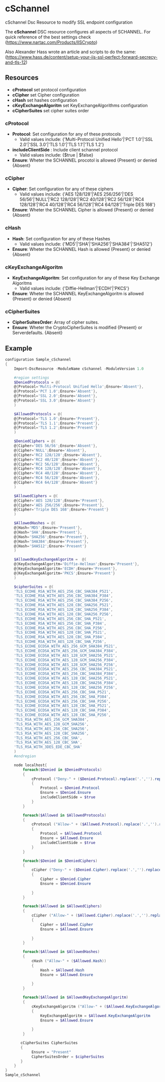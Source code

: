 # cSchannel
cSchannel Dsc Resource to modify SSL endpoint configuration

The **cSchannel** DSC resource configures all aspects of SCHANNEL. For quick reference of the best settings check 
(https://www.nartac.com/Products/IISCrypto)

Also Alexander Hass wrote an article and scripts to do the same:
(https://www.hass.de/content/setup-your-iis-ssl-perfect-forward-secrecy-and-tls-12)

## Resources

* **cProtocol** set protocol configuration 
* **cCipher** set Cipher configuration
* **cHash** set hashes configuration
* **cKeyExchangeAlgoritm** set KeyExchangeAlgorithms configuration
* **cCipherSuites** set cipher suites order

### cProtocol
* **Protocol**: Set configuration for any of these protocols 
	* Valid values include: {'Multi-Protocol Unified Hello'|'PCT 1.0'|'SSL 2.0'|'SSL 3.0'|'TLS 1.0'|'TLS 1.1'|'TLS 1.2'}
* **includeClientSide** : Include client schannel protocol 
	* Valid values include: {$true | $false}
* **Ensure**: Wheter the SCHANNEL procotol is allowed {Present} or denied {Absent}

### cCipher
* **Cipher**: Set configuration for any of these ciphers
	* Valid values include: {'AES 128/128'|'AES 256/256'|'DES 56/56'|'NULL'|'RC2 128/128'|'RC2 40/128'|'RC2 56/128'|'RC4 128/128'|'RC4 40/128'|'RC4 56/128'|'RC4 64/128'|'Triple DES 168'}
* **Ensure**: Wheter the SCHANNEL Cipher is allowed {Present} or denied {Absent}

### cHash
* **Hash**: Set configuration for any of these Hashes
	* Valid values include: {'MD5'|'SHA'|'SHA256'|'SHA384'|'SHA512'}
* **Ensure**: Wheter the SCHANNEL Hash is allowed {Present} or denied {Absent}

### cKeyExchangeAlgoritm
* **KeyExchangeAlgoritm**: Set configuration for any of these Key Exchange Algoritms
	* Valid values include: {'Diffie-Hellman'|'ECDH'|'PKCS'}
* **Ensure**: Wheter the SCHANNEL KeyExchangeAlgoritm is allowed {Present} or denied {Absent}

### cCipherSuites
* **CipherSuitesOrder**: Array of cipher suites.
* **Ensure**: Wheter the CryptoCipherSuites is modified {Present} or Serverdefaults. {Absent}

## Example

```powershell
configuration Sample_cSchannel
{
    Import-DscResource -ModuleName cSchannel -ModuleVersion 1.0

    #region settings
    $DeniedProtocols = @(
    @{Protocol='Multi-Protocol Unified Hello';Ensure='Absent'},
    @{Protocol='PCT 1.0';Ensure='Absent'},
    @{Protocol='SSL 2.0';Ensure='Absent'},
    @{Protocol='SSL 3.0';Ensure='Absent'}
    )

    $AllowedProtocols = @(
    @{Protocol='TLS 1.0';Ensure='Present'},
    @{Protocol='TLS 1.1';Ensure='Present'},
    @{Protocol='TLS 1.2';Ensure='Present'}
    )

    $DeniedCiphers = @(
    @{Cipher='DES 56/56';Ensure='Absent'},
    @{Cipher='NULL';Ensure='Absent'},
    @{Cipher='RC2 128/128';Ensure='Absent'},
    @{Cipher='RC2 40/128';Ensure='Absent'},
    @{Cipher='RC2 56/128';Ensure='Absent'},
    @{Cipher='RC4 128/128';Ensure='Absent'},
    @{Cipher='RC4 40/128';Ensure='Absent'},
    @{Cipher='RC4 56/128';Ensure='Absent'},
    @{Cipher='RC4 64/128';Ensure='Absent'}
    )

    $AllowedCiphers = @(
    @{Cipher='AES 128/128';Ensure='Present'},
    @{Cipher='AES 256/256';Ensure='Present'},
    @{Cipher='Triple DES 168';Ensure='Present'}
    )

    $AllowedHashes = @(
    @{Hash='MD5';Ensure='Present'},
    @{Hash='SHA';Ensure='Present'},
    @{Hash='SHA256';Ensure='Present'},
    @{Hash='SHA384';Ensure='Present'},
    @{Hash='SHA512';Ensure='Present'}
    )

    $AllowedKeyExchangeAlgoritm =  @(
    @{KeyExchangeAlgoritm='Diffie-Hellman';Ensure='Present'}, 
    @{KeyExchangeAlgoritm='ECDH';Ensure='Present'},
    @{KeyExchangeAlgoritm='PKCS';Ensure='Present'}
    )

    $cipherSuites = @(
    'TLS_ECDHE_RSA_WITH_AES_256_CBC_SHA384_P521',
    'TLS_ECDHE_RSA_WITH_AES_256_CBC_SHA384_P384',
    'TLS_ECDHE_RSA_WITH_AES_256_CBC_SHA384_P256',
    'TLS_ECDHE_RSA_WITH_AES_128_CBC_SHA256_P521',
    'TLS_ECDHE_RSA_WITH_AES_128_CBC_SHA256_P384',
    'TLS_ECDHE_RSA_WITH_AES_128_CBC_SHA256_P256',
    'TLS_ECDHE_RSA_WITH_AES_256_CBC_SHA_P521',
    'TLS_ECDHE_RSA_WITH_AES_256_CBC_SHA_P384',
    'TLS_ECDHE_RSA_WITH_AES_256_CBC_SHA_P256',
    'TLS_ECDHE_RSA_WITH_AES_128_CBC_SHA_P521',
    'TLS_ECDHE_RSA_WITH_AES_128_CBC_SHA_P384',
    'TLS_ECDHE_RSA_WITH_AES_128_CBC_SHA_P256',
    'TLS_ECDHE_ECDSA_WITH_AES_256_GCM_SHA384_P521',
    'TLS_ECDHE_ECDSA_WITH_AES_256_GCM_SHA384_P384',
    'TLS_ECDHE_ECDSA_WITH_AES_128_GCM_SHA256_P521',
    'TLS_ECDHE_ECDSA_WITH_AES_128_GCM_SHA256_P384',
    'TLS_ECDHE_ECDSA_WITH_AES_128_GCM_SHA256_P256',
    'TLS_ECDHE_ECDSA_WITH_AES_256_CBC_SHA384_P521',
    'TLS_ECDHE_ECDSA_WITH_AES_256_CBC_SHA384_P384',
    'TLS_ECDHE_ECDSA_WITH_AES_128_CBC_SHA256_P521',
    'TLS_ECDHE_ECDSA_WITH_AES_128_CBC_SHA256_P384',
    'TLS_ECDHE_ECDSA_WITH_AES_128_CBC_SHA256_P256',
    'TLS_ECDHE_ECDSA_WITH_AES_256_CBC_SHA_P521',
    'TLS_ECDHE_ECDSA_WITH_AES_256_CBC_SHA_P384',
    'TLS_ECDHE_ECDSA_WITH_AES_256_CBC_SHA_P256',
    'TLS_ECDHE_ECDSA_WITH_AES_128_CBC_SHA_P521',
    'TLS_ECDHE_ECDSA_WITH_AES_128_CBC_SHA_P384',
    'TLS_ECDHE_ECDSA_WITH_AES_128_CBC_SHA_P256',
    'TLS_RSA_WITH_AES_256_GCM_SHA384',
    'TLS_RSA_WITH_AES_128_GCM_SHA256',
    'TLS_RSA_WITH_AES_256_CBC_SHA256',
    'TLS_RSA_WITH_AES_128_CBC_SHA256',
    'TLS_RSA_WITH_AES_256_CBC_SHA',
    'TLS_RSA_WITH_AES_128_CBC_SHA',
    'TLS_RSA_WITH_3DES_EDE_CBC_SHA'
    )
    #endregion

    node localhost{
        foreach($Denied in $DeniedProtocols)
        {
            cProtocol ("Deny-" + ($Denied.Protocol).replace('.','').replace(' ', ''))
            {
                Protocol = $Denied.Protocol
                Ensure = $Denied.Ensure
                includeClientSide = $true
            }
        }

        foreach($Allowed in $AllowedProtocols)
        {
            cProtocol ("Allow-" + ($Allowed.Protocol).replace('.','').replace(' ', ''))
            {
                Protocol = $Allowed.Protocol
                Ensure = $Allowed.Ensure
                includeClientSide = $true
            }
        }

        foreach($Denied in $DeniedCiphers)
        {
            cCipher ("Deny-" + ($Denied.Cipher).replace('.','').replace(' ', '').replace('/','-'))
            {
                Cipher = $Denied.Cipher
                Ensure = $Denied.Ensure
                
            }
        }

        foreach($Allowed in $AllowedCiphers)
        {
            cCipher ("Allow-" + ($Allowed.Cipher).replace('.','').replace(' ', '').replace('/','-'))
            {
                Cipher = $Allowed.Cipher
                Ensure = $Allowed.Ensure
                
            }
        }

        foreach($Allowed in $AllowedHashes)
        {
            cHash ("Allow-" + ($Allowed.Hash))
            {
                Hash = $Allowed.Hash
                Ensure = $Allowed.Ensure
                
            }
        }

        foreach($Allowed in $AllowedKeyExchangeAlgoritm)
        {
            cKeyExchangeAlgoritm ("Allow-" + ($Allowed.KeyExchangeAlgoritm))
            {
                KeyExchangeAlgoritm = $Allowed.KeyExchangeAlgoritm
                Ensure = $Allowed.Ensure
                
            }
        }

       cCipherSuites CipherSuites
       {
            Ensure = "Present"
            CipherSuitesOrder = $cipherSuites
       }
    }
}
Sample_cSchannel 
```
